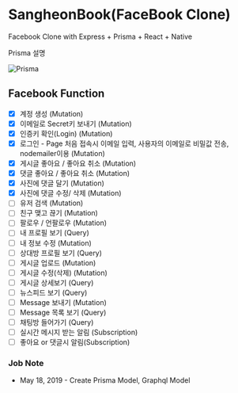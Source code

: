 # SangheonBook(FaceBook Clone)

Facebook Clone with Express + Prisma + React + Native

Prisma 설명

![Prisma](./images/image1.PNG)

## Facebook Function

- [x] 계정 생성 (Mutation)
- [x] 이메일로 Secret키 보내기 (Mutation)
- [x] 인증키 확인(Login) (Mutation)
- [x] 로그인 - Page 처음 접속시 이메일 입력, 사용자의 이메일로 비밀값 전송, nodemailer이용 (Mutation)
- [x] 게시글 좋아요 / 좋아요 취소 (Mutation)
- [x] 댓글 좋아요 / 좋아요 취소 (Mutation)
- [x] 사진에 댓글 달기 (Mutation)
- [x] 사진에 댓글 수정/ 삭제 (Mutation)
- [ ] 유저 검색 (Mutation)
- [ ] 친구 맺고 끊기 (Mutation)
- [ ] 팔로우 / 언팔로우 (Mutation)
- [ ] 내 프로필 보기 (Query)
- [ ] 내 정보 수정 (Mutation)
- [ ] 상대방 프로필 보기 (Query)
- [ ] 게시글 업로드 (Mutation)
- [ ] 게시글 수정(삭제) (Mutation)
- [ ] 게시글 상세보기 (Query)
- [ ] 뉴스피드 보기 (Query)
- [ ] Message 보내기 (Mutation)
- [ ] Message 목록 보기 (Query)
- [ ] 채팅방 들어가기 (Query)
- [ ] 실시간 메시지 받는 알림 (Subscription)
- [ ] 좋아요 or 댓글시 알림(Subscription)

### Job Note

- May 18, 2019 - Create Prisma Model, Graphql Model
